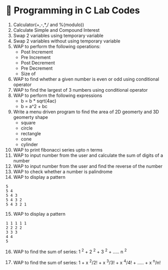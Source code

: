 # 📘 Programming in C Lab Codes

1. Calculator(+,-,\*,/ and %(modulo))
2. Calculate Simple and Compound Interest
3. Swap 2 variables using temporary variable
4. Swap 2 variables without using temporary variable
5. WAP to perform the following operations:
    - Post Increment
    - Pre Increment
    - Post Decrement
    - Pre Decrement
    - Size of
6. WAP to find whether a given number is even or odd using conditional operator
7. WAP to find the largest of 3 numbers using conditional operator
8. WAP to perform the following expressions
    - b = b \* sqrt(4ac)
    - b = a^2 + bc
9. Write a menu driven program to find the area of 2D geomerty and 3D geomerty shape
    - square
    - circle
    - rectangle
    - cone
    - cylinder
10. WAP to print fibonacci series upto n terms
11. WAP to input number from the user and calculate the sum of digits of a number
12. WAP to input number from the user and find the reverse of the number
13. WAP to check whether a number is palindrome
14. WAP to display a pattern

```
5
5 4
5 4 3
5 4 3 2
5 4 3 2 1
```

15. WAP to display a pattern

```
1 1 1 1 1
2 2 2 2
3 3 3
4 4
5
```

16. WAP to find the sum of series: 1 <sup>2</sup> + 2 <sup>2</sup> + 3 <sup>2</sup> + ..... n <sup>2</sup>

17. WAP to find the sum of series: 1 + x <sup>2</sup>/2! + x <sup>3</sup>/3! + x <sup>4</sup>/4! + ..... + x <sup>n</sup>/n!
